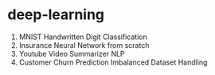# deep-learning
<ol>
  <li> MNIST Handwritten Digit Classification</li>
  <li> Insurance Neural Network from scratch</li>
  <li> Youtube Video Summarizer NLP </li>
  <li> Customer Churn Prediction Imbalanced Dataset Handling</li>
  
 </ol>
